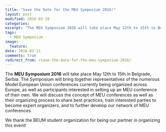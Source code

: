 ```yaml
---
title: "Save the Date for the MEU Symposium 2016!"
layout: post
modified: 2016-03-19
categories:
excerpt: "The MEU Symposium 2016 will take place May 12th to 15th in Belgrade, Serbia."
tags: 
  - MEU Symposium
image:
  feature:
date: 2016-03-11
comments: true
redirect_from: /save-the-date-for-the-meu-symposium-2016/
---
```


The **MEU Symposium 2016** will take place May 12th to 15th in Belgrade, Serbia. The
Symposium will bring together representatives of the numerous Model European
Union conferences currently being organized across Europe, as well as participants
interested in setting up an MEU conference of their own. We will discuss the
concept of MEU conferences as well as their organizing process to share best
practices, train interested parties to become expert organizers, and to further
develop our network of MEU conferences.

We thank the BEUM student organization for being our partner in organizing this event!
